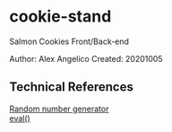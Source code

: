 # cookie-stand

Salmon Cookies Front/Back-end

Author: Alex Angelico
Created: 20201005

## Technical References

[Random number generator](https://developer.mozilla.org/en-US/docs/Web/JavaScript/Reference/Global_Objects/Math/random)  
[eval()](https://stackoverflow.com/questions/6737840/call-javascript-object-method-with-a-variable)  
